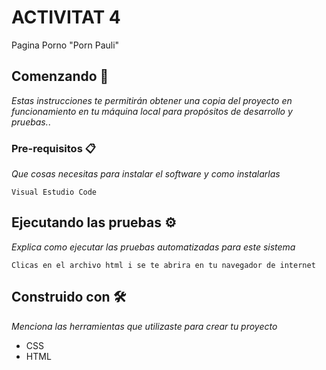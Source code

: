 # ACTIVITAT 4

Pagina Porno "Porn Pauli"

## Comenzando 🚀

_Estas instrucciones te permitirán obtener una copia del proyecto en funcionamiento en tu máquina local para propósitos de desarrollo y pruebas._.


### Pre-requisitos 📋

_Que cosas necesitas para instalar el software y como instalarlas_

```
Visual Estudio Code

```


## Ejecutando las pruebas ⚙️

_Explica como ejecutar las pruebas automatizadas para este sistema_

```
Clicas en el archivo html i se te abrira en tu navegador de internet
```

## Construido con 🛠️

_Menciona las herramientas que utilizaste para crear tu proyecto_

* CSS
* HTML

